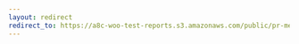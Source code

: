 ```yaml
---
layout: redirect
redirect_to: https://a8c-woo-test-reports.s3.amazonaws.com/public/pr-merge/39988/api/index.html
---
```

